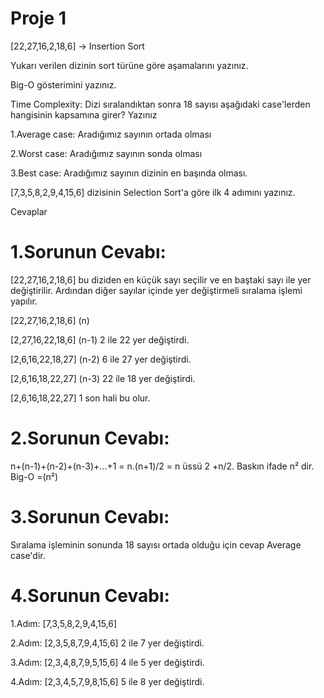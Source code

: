 # Proje 1
[22,27,16,2,18,6] -> Insertion Sort

Yukarı verilen dizinin sort türüne göre aşamalarını yazınız.

Big-O gösterimini yazınız.

Time Complexity: Dizi sıralandıktan sonra 18 sayısı aşağıdaki case'lerden hangisinin kapsamına girer? Yazınız

1.Average case: Aradığımız sayının ortada olması

2.Worst case: Aradığımız sayının sonda olması

3.Best case: Aradığımız sayının dizinin en başında olması.

[7,3,5,8,2,9,4,15,6] dizisinin Selection Sort'a göre ilk 4 adımını yazınız.

Cevaplar
# 1.Sorunun Cevabı:
[22,27,16,2,18,6] bu diziden en küçük sayı seçilir ve en baştaki sayı ile yer değiştirilir. Ardından diğer sayılar içinde yer değiştirmeli sıralama işlemi yapılır.

[22,27,16,2,18,6] (n)

[2,27,16,22,18,6] (n-1) 2 ile 22 yer değiştirdi.

[2,6,16,22,18,27] (n-2) 6 ile 27 yer değiştirdi.

[2,6,16,18,22,27] (n-3) 22 ile 18 yer değiştirdi.

[2,6,16,18,22,27] 1 son hali bu olur.

# 2.Sorunun Cevabı:
n+(n-1)+(n-2)+(n-3)+...+1 = n.(n+1)/2 = n üssü 2 +n/2. Baskın ifade n² dir. Big-O =(n²)

# 3.Sorunun Cevabı: 
Sıralama işleminin sonunda 18 sayısı ortada olduğu için cevap Average case'dir.

# 4.Sorunun Cevabı:
1.Adım: [7,3,5,8,2,9,4,15,6]

2.Adım: [2,3,5,8,7,9,4,15,6] 2 ile 7 yer değiştirdi.

3.Adım: [2,3,4,8,7,9,5,15,6] 4 ile 5 yer değiştirdi.

4.Adım: [2,3,4,5,7,9,8,15,6] 5 ile 8 yer değiştirdi.
